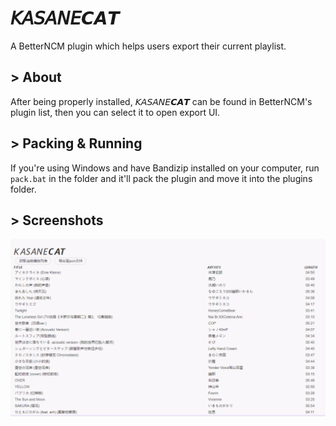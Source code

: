 # 𝘒𝘈𝘚𝘈𝘕𝘌𝘾𝘼𝙏

A BetterNCM plugin which helps users export their current playlist.

## > About
After being properly installed, 𝘒𝘈𝘚𝘈𝘕𝘌𝘾𝘼𝙏 can be found in BetterNCM's plugin list, then you can select it to open export UI.

## > Packing & Running
If you're using Windows and have Bandizip installed on your computer, run <code>pack.bat</code> in the folder and it'll pack the plugin and move it into the plugins folder.

## > Screenshots
![Preview](preview.png)